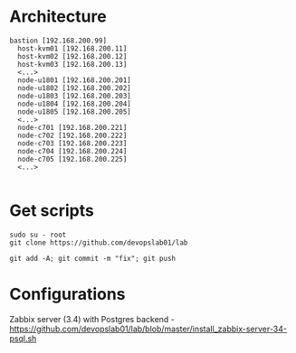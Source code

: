 # Architecture

````
bastion [192.168.200.99]
  host-kvm01 [192.168.200.11]
  host-kvm02 [192.168.200.12]
  host-kvm03 [192.168.200.13]
  <...>
  node-u1801 [192.168.200.201]
  node-u1802 [192.168.200.202]
  node-u1803 [192.168.200.203]
  node-u1804 [192.168.200.204]
  node-u1805 [192.168.200.205]
  <...>
  node-c701 [192.168.200.221]
  node-c702 [192.168.200.222]
  node-c703 [192.168.200.223]
  node-c704 [192.168.200.224]
  node-c705 [192.168.200.225]
  <...>
  
````

# Get scripts

````
sudo su - root
git clone https://github.com/devopslab01/lab

git add -A; git commit -m "fix"; git push
````

# Configurations

Zabbix server (3.4) with Postgres backend       - https://github.com/devopslab01/lab/blob/master/install_zabbix-server-34-psql.sh
